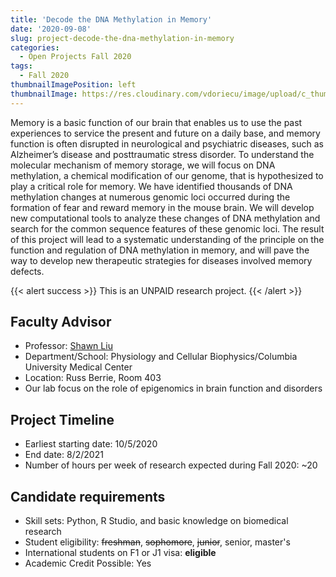 ```yaml
---
title: 'Decode the DNA Methylation in Memory'
date: '2020-09-08'
slug: project-decode-the-dna-methylation-in-memory
categories:
  - Open Projects Fall 2020
tags:
  - Fall 2020
thumbnailImagePosition: left
thumbnailImage: https://res.cloudinary.com/vdoriecu/image/upload/c_thumb,w_200,g_face/v1579110178/construction_c6dqbd.png
---
```

Memory is a basic function of our brain that enables us to use the past experiences to service the present and future on a daily base, and memory function is often disrupted in neurological and psychiatric diseases, such as Alzheimer’s disease and posttraumatic stress disorder. To understand the molecular mechanism of memory storage, we will focus on DNA methylation, a chemical modification of our genome, that is hypothesized to play a critical role for memory. We have identified thousands of DNA methylation changes at numerous genomic loci occurred during the formation of fear and reward memory in the mouse brain. We will develop new computational tools to analyze these changes of DNA methylation and search for the common sequence features of these genomic loci. The result of this project will lead to a systematic understanding of the principle on the function and regulation of DNA methylation in memory, and will pave the way to develop new therapeutic strategies for diseases involved memory defects.  

<!--more-->

{{< alert success >}}
This is an UNPAID research project.
{{< /alert >}}

## Faculty Advisor
+ Professor: [Shawn Liu](https://epibrain.info)
+ Department/School: Physiology and Cellular Biophysics/Columbia University Medical Center
+ Location: Russ Berrie, Room 403
+ Our lab focus on the role of epigenomics in brain function and disorders

## Project Timeline
+ Earliest starting date: 10/5/2020
+ End date: 8/2/2021
+ Number of hours per week of research expected during Fall 2020: ~20

## Candidate requirements
+ Skill sets: Python, R Studio, and basic knowledge on biomedical research
+ Student eligibility: ~~freshman~~, ~~sophomore~~, ~~junior~~, senior, master's
+ International students on F1 or J1 visa: **eligible**
+ Academic Credit Possible: Yes

